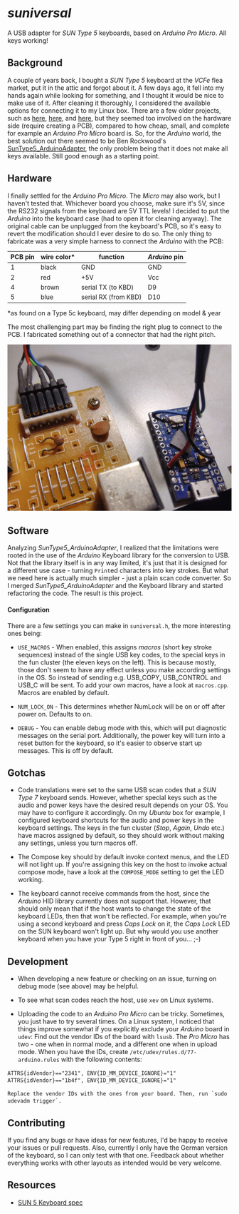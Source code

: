 
# *suniversal*

A USB adapter for *SUN Type 5* keyboards, based on *Arduino Pro Micro*. All keys working!


## Background
A couple of years back, I bought a *SUN Type 5* keyboard at the *VCFe* flea market, put it in the attic and forgot about it. A few days ago, it fell into my hands again while looking for something, and I thought it would be nice to make use of it. After cleaning it thoroughly, I considered the available options for connecting it to my Linux box. There are a few older projects, such as [here](http://ezhid.sourceforge.net/sunkbd.html), [here](http://snafu.priv.at/mystuff/sunkbd.html), and [here](http://kentie.net/article/sunkbd/), but they seemed too involved on the hardware side (require creating a PCB), compared to how cheap, small, and complete for example an *Arduino Pro Micro* board is. So, for the *Arduino* world, the best solution out there seemed to be Ben Rockwood's [SunType5_ArduinoAdapter](https://github.com/benr/SunType5_ArduinoAdapter), the only problem being that it does not make all keys available. Still good enough as a starting point.


## Hardware
I finally settled for the *Arduino Pro Micro*. The *Micro* may also work, but I haven't tested that. Whichever board you choose, make sure it's 5V, since the RS232 signals from the keyboard are 5V TTL levels! I decided to put the *Arduino* into the keyboard case (had to open it for cleaning anyway). The original cable can be unplugged from the keyboard's PCB, so it's easy to revert the modification should I ever desire to do so. The only thing to fabricate was a very simple harness to connect the *Arduino* with the PCB:

| PCB pin | wire color* | function   | *Arduino* pin  |
|---------|-------------|------------|----------------|
|     1   |    black    |   GND      |      GND       |
|     2   |    red      |   +5V      |      Vcc       |
|     4   |    brown    |  serial TX (to KBD)   | D9  |
|     5   |    blue     |  serial RX (from KBD) | D10 |

*as found on a Type 5c keyboard, may differ depending on model & year

The most challenging part may be finding the right plug to connect to the PCB. I fabricated something out of a connector that had the right pitch.

![connector](connector.jpg)


## Software

Analyzing *SunType5_ArduinoAdapter*, I realized that the limitations were rooted in the use of the *Arduino* Keyboard library for the conversion to USB. Not that the library itself is in any way limited, it's just that it is designed for a different use case - turning `Print`ed characters into key strokes. But what we need here is actually much simpler - just a plain scan code converter. So I merged *SunType5_ArduinoAdapter* and the Keyboard library and started refactoring the code. The result is this project.

#### Configuration
There are a few settings you can make in `suniversal.h`, the more interesting ones being:

- `USE_MACROS` - When enabled, this assigns *macros* (short key stroke sequences) instead of the single USB key codes, to the special keys in the fun cluster (the eleven keys on the left). This is because mostly, those don't seem to have any effect unless you make according settings in the OS. So instead of sending e.g. USB_COPY, USB_CONTROL and USB_C will be sent. To add your own macros, have a look at `macros.cpp`. Macros are enabled by default.

- `NUM_LOCK_ON` - This determines whether NumLock will be on or off after power on. Defaults to on.

- `DEBUG` - You can enable debug mode with this, which will put diagnostic messages on the serial port. Additionally, the power key will turn into a reset button for the keyboard, so it's easier to observe start up messages. This is off by default.


## Gotchas

- Code translations were set to the same USB scan codes that a *SUN Type 7* keyboard sends. However, whether special keys such as the audio and power keys have the desired result depends on your OS. You may have to configure it accordingly. On my *Ubuntu* box for example, I configured keyboard shortcuts for the audio and power keys in the keyboard settings. The keys in the fun cluster (*Stop*, *Again*, *Undo* etc.) have macros assigned by default, so they should work without making any settings, unless you turn macros off.

- The Compose key should by default invoke context menus, and the LED will not light up. If you're assigning this key on the host to invoke actual compose mode, have a look at the `COMPOSE_MODE` setting to get the LED working.

- The keyboard cannot receive commands from the host, since the *Arduino* HID library currently does not support that. However, that should only mean that if the host wants to change the state of the keyboard LEDs, then that won't be reflected. For example, when you're using a second keyboard and press *Caps Lock* on it, the *Caps Lock* LED on the SUN keyboard won't light up. But why would you use another keyboard when you have your Type 5 right in front of you... ;-)


## Development

- When developing a new feature or checking on an issue, turning on debug mode (see above) may be helpful.

- To see what scan codes reach the host, use `xev` on Linux systems.

- Uploading the code to an *Arduino Pro Micro* can be tricky. Sometimes, you just have to try several times. On a Linux system, I noticed that things improve somewhat if you explicitly exclude your *Arduino* board in `udev`: Find out the vendor IDs of the board with `lsusb`. The *Pro Micro* has two - one when in normal mode, and a different one when in upload mode. When you have the IDs, create `/etc/udev/rules.d/77-arduino.rules` with the following contents:
```
ATTRS{idVendor}=="2341", ENV{ID_MM_DEVICE_IGNORE}="1"
ATTRS{idVendor}=="1b4f", ENV{ID_MM_DEVICE_IGNORE}="1"
```

    Replace the vendor IDs with the ones from your board. Then, run `sudo udevadm trigger`.


## Contributing

If you find any bugs or have ideas for new features, I'd be happy to receive your issues or pull requests. Also, currently I only have the German version of the keyboard, so I can only test with that one. Feedback about whether everything works with other layouts as intended would be very welcome.



## Resources

- [SUN 5 Keyboard spec](http://sparc.org/wp-content/uploads/2014/01/KBD.pdf.gz)
